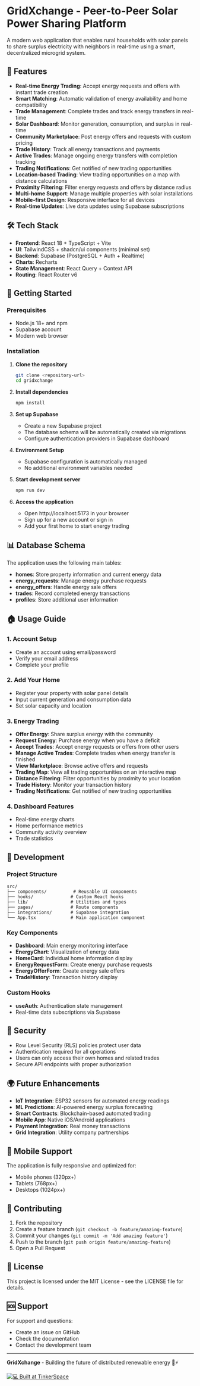 # GridXchange - Peer-to-Peer Solar Power Sharing Platform

A modern web application that enables rural households with solar panels to share surplus electricity with neighbors in real-time using a smart, decentralized microgrid system.

## 🌟 Features

- **Real-time Energy Trading**: Accept energy requests and offers with instant trade creation
- **Smart Matching**: Automatic validation of energy availability and home compatibility
- **Trade Management**: Complete trades and track energy transfers in real-time
- **Solar Dashboard**: Monitor generation, consumption, and surplus in real-time
- **Community Marketplace**: Post energy offers and requests with custom pricing
- **Trade History**: Track all energy transactions and payments
- **Active Trades**: Manage ongoing energy transfers with completion tracking
- **Trading Notifications**: Get notified of new trading opportunities
- **Location-based Trading**: View trading opportunities on a map with distance calculations
- **Proximity Filtering**: Filter energy requests and offers by distance radius
- **Multi-home Support**: Manage multiple properties with solar installations
- **Mobile-first Design**: Responsive interface for all devices
- **Real-time Updates**: Live data updates using Supabase subscriptions

## 🛠 Tech Stack

- **Frontend**: React 18 + TypeScript + Vite
- **UI**: TailwindCSS + shadcn/ui components (minimal set)
- **Backend**: Supabase (PostgreSQL + Auth + Realtime)
- **Charts**: Recharts
- **State Management**: React Query + Context API
- **Routing**: React Router v6

## 🚀 Getting Started

### Prerequisites

- Node.js 18+ and npm
- Supabase account
- Modern web browser

### Installation

1. **Clone the repository**
   ```bash
   git clone <repository-url>
   cd gridxchange
   ```

2. **Install dependencies**
   ```bash
   npm install
   ```

3. **Set up Supabase**
   - Create a new Supabase project
   - The database schema will be automatically created via migrations
   - Configure authentication providers in Supabase dashboard

4. **Environment Setup**
   - Supabase configuration is automatically managed
   - No additional environment variables needed

5. **Start development server**
   ```bash
   npm run dev
   ```

6. **Access the application**
   - Open http://localhost:5173 in your browser
   - Sign up for a new account or sign in
   - Add your first home to start energy trading

## 📊 Database Schema

The application uses the following main tables:

- **homes**: Store property information and current energy data
- **energy_requests**: Manage energy purchase requests
- **energy_offers**: Handle energy sale offers
- **trades**: Record completed energy transactions
- **profiles**: Store additional user information

## 🏠 Usage Guide

### 1. **Account Setup**
- Create an account using email/password
- Verify your email address
- Complete your profile

### 2. **Add Your Home**
- Register your property with solar panel details
- Input current generation and consumption data
- Set solar capacity and location

### 3. **Energy Trading**
- **Offer Energy**: Share surplus energy with the community
- **Request Energy**: Purchase energy when you have a deficit
- **Accept Trades**: Accept energy requests or offers from other users
- **Manage Active Trades**: Complete trades when energy transfer is finished
- **View Marketplace**: Browse active offers and requests
- **Trading Map**: View all trading opportunities on an interactive map
- **Distance Filtering**: Filter opportunities by proximity to your location
- **Trade History**: Monitor your transaction history
- **Trading Notifications**: Get notified of new trading opportunities

### 4. **Dashboard Features**
- Real-time energy charts
- Home performance metrics
- Community activity overview
- Trade statistics

## 🔧 Development

### Project Structure
```
src/
├── components/          # Reusable UI components
├── hooks/              # Custom React hooks
├── lib/                # Utilities and types
├── pages/              # Route components
├── integrations/       # Supabase integration
└── App.tsx             # Main application component
```

### Key Components
- **Dashboard**: Main energy monitoring interface
- **EnergyChart**: Visualization of energy data
- **HomeCard**: Individual home information display
- **EnergyRequestForm**: Create energy purchase requests
- **EnergyOfferForm**: Create energy sale offers
- **TradeHistory**: Transaction history display

### Custom Hooks
- **useAuth**: Authentication state management
- Real-time data subscriptions via Supabase

## 🔐 Security

- Row Level Security (RLS) policies protect user data
- Authentication required for all operations
- Users can only access their own homes and related trades
- Secure API endpoints with proper authorization

## 🌍 Future Enhancements

- **IoT Integration**: ESP32 sensors for automated energy readings
- **ML Predictions**: AI-powered energy surplus forecasting
- **Smart Contracts**: Blockchain-based automated trading
- **Mobile App**: Native iOS/Android applications
- **Payment Integration**: Real money transactions
- **Grid Integration**: Utility company partnerships

## 📱 Mobile Support

The application is fully responsive and optimized for:
- Mobile phones (320px+)
- Tablets (768px+)
- Desktops (1024px+)

## 🤝 Contributing

1. Fork the repository
2. Create a feature branch (`git checkout -b feature/amazing-feature`)
3. Commit your changes (`git commit -m 'Add amazing feature'`)
4. Push to the branch (`git push origin feature/amazing-feature`)
5. Open a Pull Request

## 📄 License

This project is licensed under the MIT License - see the LICENSE file for details.

## 🆘 Support

For support and questions:
- Create an issue on GitHub
- Check the documentation
- Contact the development team

---

**GridXchange** - Building the future of distributed renewable energy 🌱⚡


[![💻 Built at TinkerSpace](https://img.shields.io/badge/Built%20at-TinkerSpace-blueviolet?style=for-the-badge&label=%F0%9F%92%BBBuilt%20at&labelColor=turquoise&color=white)](https://tinkerhub.org/tinkerspace)
